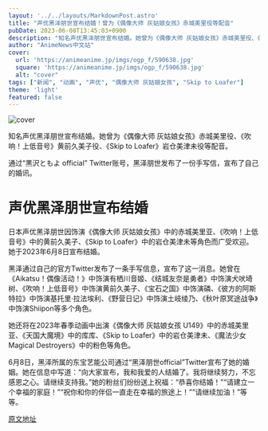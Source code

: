 ```yaml
---
layout: '../../layouts/MarkdownPost.astro'
title: "声优黑泽朋世宣布结婚！曾为《偶像大师 灰姑娘女孩》赤城美里役等配音"
pubDate: 2023-06-08T13:45:03+0900
description: "知名声优黑泽朋世宣布结婚。她曾为《偶像大师 灰姑娘女孩》赤城美里役、《吹响！上低音号》黄前久美子役、《Skip to Loafer》岩仓美津未役等配音。"
author: "AnimeNews中文站"
cover:
  url: 'https://animeanime.jp/imgs/ogp_f/590638.jpg'
  square: 'https://animeanime.jp/imgs/ogp_f/590638.jpg'
  alt: "cover"
tags: ["新闻", "动画", "声优", "偶像大师 灰姑娘女孩", "Skip to Loafer"]
theme: 'light'
featured: false
---
```


![cover](https://animeanime.jp/imgs/ogp_f/590638.jpg)

知名声优黑泽朋世宣布结婚。她曾为《偶像大师 灰姑娘女孩》赤城美里役、《吹响！上低音号》黄前久美子役、《Skip to Loafer》岩仓美津未役等配音。

通过“黒沢ともよ official” Twitter账号，黑泽朋世发布了一份手写信，宣布了自己的婚讯。

# 声优黑泽朋世宣布结婚

日本声优黑泽朋世因饰演《偶像大师 灰姑娘女孩》中的赤城美里亚、《吹响！上低音号》中的黄前久美子、《Skip to Loafer》中的岩仓美津未等角色而广受欢迎。她于2023年6月8日宣布结婚。

黑泽通过自己的官方Twitter发布了一条手写信息，宣布了这一消息。她曾在《Aikatsu！偶像活动！》中饰演有栖川音姬、《结城友奈是勇者》中饰演犬吠埼树、《吹响！上低音号》中饰演黄前久美子、《宝石之国》中饰演磷、《彼方的阿斯特拉》中饰演基托里·拉法埃利、《野营日记》中饰演土岐绫乃、《秋叶原冥途战争》中饰演Shiipon等多个角色。

她还将在2023年春季动画中出演《偶像大师 灰姑娘女孩 U149》中的赤城美里亚、《天国大魔境》中的库库、《Skip to Loafer》中的岩仓美津未、《魔法少女Magical Destroyers》中的粉色等角色。

6月8日，黑泽所属的东宝艺能公司通过“黑泽朋世official”Twitter宣布了她的婚姻。她在信息中写道：“向大家宣布，我和我爱的人结婚了。我将继续努力，不忘感恩之心。请继续支持我。”她的粉丝们纷纷送上祝福：“恭喜你结婚！”“请建立一个幸福的家庭！”“祝你和你的伴侣一直走在幸福的旅途上！”“请继续加油！”等等。

  [原文地址](https://animeanime.jp/article/2023/06/08/77809.html)